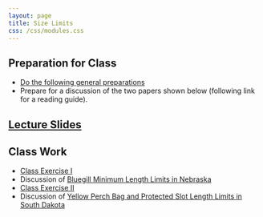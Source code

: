 ```yaml
---
layout: page
title: Size Limits
css: /css/modules.css
---
```


## Preparation for Class

* [Do the following general preparations](PREP/SizeLimits)
* Prepare for a discussion of the two papers shown below (following link for a reading guide).

## [Lecture Slides](PPT/SizeLimits.pptx)

## Class Work

* [Class Exercise I](CEX/SizeLimits_CEX1.pptx)
* Discussion of [Bluegill Minimum Length Limits in Nebraska](PREP/SizeLimits_Paukertetal2002)
* [Class Exercise II](CEX/SizeLimits_CEX2.pptx)
* Discussion of [Yellow Perch Bag and Protected Slot Length Limits in South Dakota](PREP/SizeLimits_Isermannetal2007)
